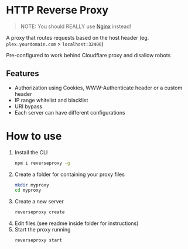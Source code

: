 HTTP Reverse Proxy
===================
> NOTE: You should REALLY use [Nginx](https://www.nginx.com) instead!

A proxy that routes requests based on the host header (eg. `plex.yourdomain.com` > `localhost:32400`)

Pre-configured to work behind Cloudflare proxy and disallow robots

## Features
* Authorization using Cookies, WWW-Authenticate header or a custom header
* IP range whitelist and blacklist
* URI bypass
* Each server can have different configurations


# How to use

1. Install the CLI
    ```sh
    npm i reverseproxy -g
    ```
2. Create a folder for containing your proxy files
    ```sh
    mkdir myproxy
    cd myproxy
    ```
3. Create a new server
    ```sh
    reverseproxy create
    ```
4. Edit files (see readme inside folder for instructions)
5. Start the proxy running
    ```sh
    reverseproxy start
    ```
